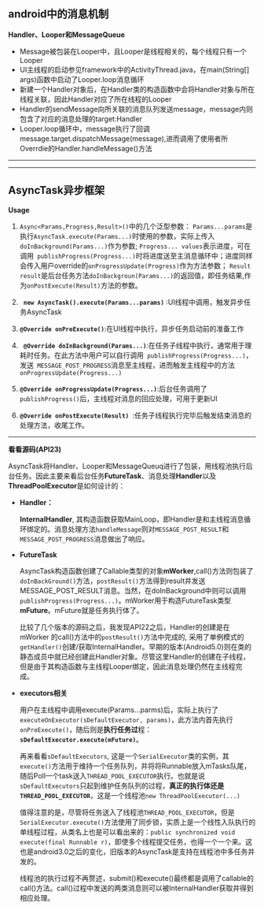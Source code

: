 ## android中的消息机制
**Handler、Looper和MessageQueue**
*   Message被包装在Looper中，且Looper是线程相关的，每个线程只有一个Looper
*   UI主线程的启动参见framework中的ActivityThread.java，在main(String[] args)函数中启动了Looper.loop消息循环
*   新建一个Handler对象后，在Handler类的构造函数中会将Handler对象与所在线程关联，因此Handler对应了所在线程的Looper
*   Handler的sendMessage向所关联的消息队列发送message，message内则包含了对应的消息处理的target:Handler
*   Looper.loop循环中，message执行了回调message.target.dispatchMessage(message),进而调用了使用者所Overrdie的Handler.handleMessage()方法

---

---

## **AsyncTask异步框架**

**Usage**
1.  ```Async<Params,Progress,Result>()```中的几个泛型参数：
    ```Params...params```是执行```AsyncTask.execute(Params...)```时使用的参数，实际上传入```doInBackground(Params...)```作为参数;
    ```Progress... values```表示进度，可在调用``` publishProgress(Progress...)```时将进度送至主消息循环中；进度同样会传入用户override的```onProgressUpdate(Progress)```作为方法参数；
    ```Result result```是后台任务方法```doInBackgroun(Params...)```的返回值，即任务结果,作为```onPostExecute(Result)```方法的参数。
2.  **``` new AsyncTask().execute(Params...params)```** :UI线程中调用，触发异步任务AsyncTask

3.  **``` @Override onPreExecute() ```**:在UI线程中执行，异步任务启动前的准备工作

4.  **``` @Override doInBackground(Params...)```**:在任务子线程中执行，通常用于理耗时任务。在此方法中用户可以自行调用```
publishProgress(Progress...)```，发送``` MESSAGE_POST_PROGRESS```消息至主线程，进而触发主线程中的方法``` onProgressUpdate(Progress...)```

5.  **```@Override onProgressUpdate(Progress...)```**:后台任务调用了``` publishProgress()```后，主线程对消息的回应处理，可用于更新UI

6.  **```@Override onPostExecute(Result) ```**:任务子线程执行完毕后触发结束消息的处理方法，收尾工作。

---

**看看源码(API23)**

AsyncTask将Handler、Looper和MessageQueuq进行了包装，用线程池执行后台任务。因此主要来看后台任务**FutureTask**、消息处理**Handler**以及**ThreadPoolExecutor**是如何设计的：

*   **Handler：**

     **InternalHandler**, 其构造函数获取MainLoop，即Handler是和主线程消息循环绑定的。消息处理方法```handleMessage```则对```MESSAGE_POST_RESULT```和```MESSAGE_POST_PROGRESS```消息做出了响应。
     
*   **FutureTask**

    AsyncTask构造函数创建了Callable类型的对象**mWorker**,call()方法则包装了```doInBackGround()```方法，```postResult()```方法得到result并发送MESSAGE_POST_RESULT消息。当然，在doInBackground中则可以调用``` publishProgress(Progress...)```。mWorker用于构造FutureTask类型**mFuture**。mFuture就是任务执行体了。
    
    比较了几个版本的源码之后，我发现API22之后，Handler的创建是在mWorker 的call()方法中的```postResult()```方法中完成的, 采用了单例模式的```getHandler()```创建/获取InternalHandler。早期的版本(Android5.0)则在类的静态成员中就已经创建此Handler对象。尽管这里Handler的创建在子线程，但是由于其构造函数与主线程Looper绑定，因此消息处理仍然在主线程完成。

*   **executors相关**
    
    用户在主线程中调用execute(Params...parms)后，实际上执行了```executeOnExecutor(sDefaultExecutor, params)```，此方法内首先执行```onPreExecute()```，随后则是**执行任务过**程：**```sDefaultExecutor.execute(mFuture)```**。

    再来看看```sDefaultExecutors```, 这是一个```SerialExecutor```类的实例，其```execute()```方法用于维持一个任务队列，并将将Runnable放入mTasks队尾，随后Poll一个task送入```THREAD_POOL_EXECUTOR```执行。也就是说```sDefaultExecutors```只起到维护任务队列的过程，**真正的执行体还是```THREAD_POOL_EXECUTOR```**，这是一个线程池```new ThreadPoolExecutor(...)```
    
    值得注意的是，尽管将任务送入了线程池```THREAD_POOL_EXECUTOR```，但是```SerialExecutor.execute()```方法使用了同步锁，实质上是一个线性入队执行的单线程过程，从类名上也是可以看出来的：```public synchronized void execute(final Runnable r)```，即使多个线程提交任务，也得一个一个来。这也是android3.0之后的变化，旧版本的AsyncTask是支持在线程池中多任务并发的。
    
    线程池的执行过程不再赘述，submit()和execute()最终都是调用了callable的call()方法。call()过程中发送的两类消息则可以被InternalHandler获取并得到相应处理。
